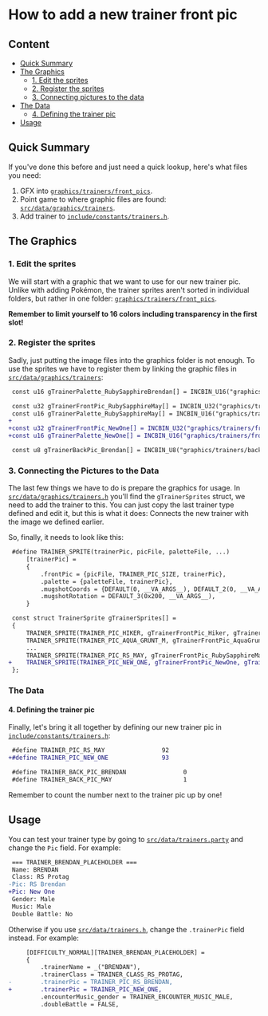 # How to add a new trainer front pic

## Content
* [Quick Summary](#quick-summary)
* [The Graphics](#the-graphics)
  * [1. Edit the sprites](#2-edit-the-sprites)
  * [2. Register the sprites](#2-register-the-sprites)
  * [3. Connecting pictures to the data](#2-connecting-pictures-to-the-data)
* [The Data](#the-data)
  * [4. Defining the trainer pic](#2-defining-the-trainer-pic)
* [Usage](#usage)

## Quick Summary
If you've done this before and just need a quick lookup, here's what files you need:
1. GFX into [`graphics/trainers/front_pics`](https://github.com/rh-hideout/pokeemerald-expansion/blob/master/graphics/trainers/front_pics).
2. Point game to where graphic files are found: [`src/data/graphics/trainers`](https://github.com/rh-hideout/pokeemerald-expansion/blob/master/src/data/graphics/trainers.h).
3. Add trainer to [`include/constants/trainers.h`](https://github.com/rh-hideout/pokeemerald-expansion/blob/master/include/constants/trainers.h).

## The Graphics

### 1. Edit the sprites
We will start with a graphic that we want to use for our new trainer pic. Unlike with adding Pokémon, the trainer sprites aren't sorted in individual folders, but rather in one folder: [`graphics/trainers/front_pics`](https://github.com/rh-hideout/pokeemerald-expansion/blob/master/graphics/trainers/front_pics).

**Remember to limit yourself to 16 colors including transparency in the first slot!**

### 2. Register the sprites
Sadly, just putting the image files into the graphics folder is not enough. To use the sprites we have to register them by linking the graphic files in [`src/data/graphics/trainers`](https://github.com/rh-hideout/pokeemerald-expansion/blob/master/src/data/graphics/trainers.h):
```diff
 const u16 gTrainerPalette_RubySapphireBrendan[] = INCBIN_U16("graphics/trainers/palettes/brendan_rs.gbapal");

 const u32 gTrainerFrontPic_RubySapphireMay[] = INCBIN_U32("graphics/trainers/front_pics/may_rs.4bpp.smol");
 const u16 gTrainerPalette_RubySapphireMay[] = INCBIN_U16("graphics/trainers/palettes/may_rs.gbapal");
+
+const u32 gTrainerFrontPic_NewOne[] = INCBIN_U32("graphics/trainers/front_pics/new_one.4bpp.smol");
+const u16 gTrainerPalette_NewOne[] = INCBIN_U16("graphics/trainers/front_pics/new_one.gbapal");

 const u8 gTrainerBackPic_Brendan[] = INCBIN_U8("graphics/trainers/back_pics/brendan.4bpp");
```

### 3. Connecting the Pictures to the Data
The last few things we have to do is prepare the graphics for usage. In [`src/data/graphics/trainers.h`](https://github.com/rh-hideout/pokeemerald-expansion/blob/master/src/data/graphics/trainers.h) you'll find the `gTrainerSprites` struct, we need to add the trainer to this. You can just copy the last trainer type defined and edit it, but this is what it does: Connects the new trainer with the image we defined earlier.

So, finally, it needs to look like this:
```diff
 #define TRAINER_SPRITE(trainerPic, picFile, paletteFile, ...)                  \
     [trainerPic] =                                                             \
     {                                                                          \
         .frontPic = {picFile, TRAINER_PIC_SIZE, trainerPic},                   \
         .palette = {paletteFile, trainerPic},                                  \
         .mugshotCoords = {DEFAULT(0, __VA_ARGS__), DEFAULT_2(0, __VA_ARGS__)}, \
         .mugshotRotation = DEFAULT_3(0x200, __VA_ARGS__),                      \
     }

 const struct TrainerSprite gTrainerSprites[] =
 {
     TRAINER_SPRITE(TRAINER_PIC_HIKER, gTrainerFrontPic_Hiker, gTrainerPalette_Hiker),
     TRAINER_SPRITE(TRAINER_PIC_AQUA_GRUNT_M, gTrainerFrontPic_AquaGruntM, gTrainerPalette_AquaGruntM),
     ...
     TRAINER_SPRITE(TRAINER_PIC_RS_MAY, gTrainerFrontPic_RubySapphireMay, gTrainerPalette_RubySapphireMay),
+    TRAINER_SPRITE(TRAINER_PIC_NEW_ONE, gTrainerFrontPic_NewOne, gTrainerPalette_NewOne),
 };
```
### The Data
#### 4. Defining the trainer pic
Finally, let's bring it all together by defining our new trainer pic in [`include/constants/trainers.h`](https://github.com/rh-hideout/pokeemerald-expansion/blob/master/include/constants/trainers.h):

```diff
 #define TRAINER_PIC_RS_MAY                92
+#define TRAINER_PIC_NEW_ONE               93

 #define TRAINER_BACK_PIC_BRENDAN                0
 #define TRAINER_BACK_PIC_MAY                    1
```
Remember to count the number next to the trainer pic up by one!

## Usage
You can test your trainer type by going to [`src/data/trainers.party`](https://github.com/rh-hideout/pokeemerald-expansion/blob/master/src/data/trainers.party) and change the `Pic` field. For example:
```diff
 === TRAINER_BRENDAN_PLACEHOLDER ===
 Name: BRENDAN
 Class: RS Protag
-Pic: RS Brendan
+Pic: New One
 Gender: Male
 Music: Male
 Double Battle: No
```

Otherwise if you use [`src/data/trainers.h`](https://github.com/rh-hideout/pokeemerald-expansion/blob/master/src/data/trainers.h), change the `.trainerPic` field instead. For example:
```diff
     [DIFFICULTY_NORMAL][TRAINER_BRENDAN_PLACEHOLDER] =
     {
         .trainerName = _("BRENDAN"),
         .trainerClass = TRAINER_CLASS_RS_PROTAG,
-        .trainerPic = TRAINER_PIC_RS_BRENDAN,
+        .trainerPic = TRAINER_PIC_NEW_ONE,
         .encounterMusic_gender = TRAINER_ENCOUNTER_MUSIC_MALE,
         .doubleBattle = FALSE,
```

